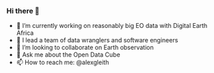 ### Hi there 👋

- 🔭 I’m currently working on reasonably big EO data with Digital Earth Africa
- 🌱 I lead a team of data wranglers and software engineers
- 👯 I’m looking to collaborate on Earth observation
- 💬 Ask me about the Open Data Cube
- 📫 How to reach me: @alexgleith
